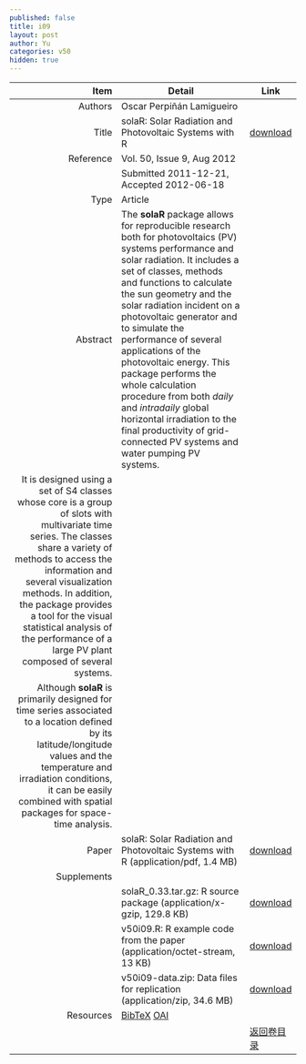 ```yaml
---
published: false
title: i09
layout: post
author: Yu
categories: v50
hidden: true
---
```


| Item | Detail | Link |
|---:|---|---|
| Authors | Oscar Perpiñán Lamigueiro| |
| Title |solaR: Solar Radiation and Photovoltaic Systems with R | [download](http://www.jstatsoft.org/v50/i09/paper) |
| Reference |Vol. 50, Issue 9, Aug 2012 | |
| | Submitted 2011-12-21, Accepted 2012-06-18| | 
| Type | Article| |
| Abstract | The <b>solaR</b> package allows for reproducible research both for photovoltaics (PV) systems performance and solar radiation. It includes a set of classes, methods and functions to calculate the sun geometry and the solar radiation incident on a photovoltaic generator and to simulate the performance of several applications of the photovoltaic energy. This package performs the whole calculation procedure from both <em>daily</em> and <em>intradaily</em> global horizontal irradiation to the final productivity of grid-connected PV systems and water pumping PV systems.| |
 It is designed using a set of S4 classes whose core is a group of slots with multivariate time series. The classes share a variety of methods to access the information and several visualization methods. In addition, the package provides a tool for the visual statistical analysis of the performance of a large PV plant composed of several systems.| |
 Although <b>solaR</b> is primarily designed for time series associated to a location defined by its latitude/longitude values and the temperature and irradiation conditions, it can be easily combined with spatial packages for space-time analysis.| |
| Paper | solaR: Solar Radiation and Photovoltaic Systems with R  (application/pdf, 1.4 MB)| [download](http://www.jstatsoft.org/v50/i09/paper) |
| Supplements | | |
| |solaR_0.33.tar.gz: R source package  (application/x-gzip, 129.8 KB)|  [download](http://www.jstatsoft.org/v50/i09/supp/1) |
| |v50i09.R: R example code from the paper  (application/octet-stream, 13 KB)|  [download](http://www.jstatsoft.org/v50/i09/supp/2) |
| |v50i09-data.zip: Data files for replication  (application/zip, 34.6 MB)|  [download](http://www.jstatsoft.org/v50/i09/supp/3) |
| Resources | [BibTeX](http://www.jstatsoft.org/v50/i09/bibtex) [OAI](http://www.jstatsoft.org/oai?verb=GetRecord&identifier=oai.jstatsoft/v50/i09&prefix=oai_dc)| |
| |  | [返回卷目录]({{site.baseurl}}/volume/v50.html) |